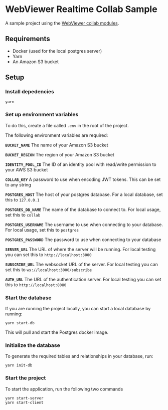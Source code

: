 # WebViewer Realtime Collab Sample

A sample project using the [WebViewer collab modules](https://collaboration.pdftron.com/).

## Requirements

- Docker (used for the local postgres server)
- Yarn
- An Amazon S3 bucket

## Setup

### Install depedencies

```
yarn
```

### Set up environment variables

To do this, create a file called `.env` in the root of the project.

The following environment variables are required:

**`BUCKET_NAME`** The name of your Amazon S3 bucket

**`BUCKET_REGION`** The region of your Amazon S3 bucket

**`IDENTITY_POOL_ID`** The ID of an identity pool with read/write permission to your AWS S3 bucket

**`COLLAB_KEY`** A password to use when encoding JWT tokens. This can be set to any string

**`POSTGRES_HOST`** The host of your postgres database. For a local database, set this to `127.0.0.1`

**`POSTGRES_DB_NAME`** The name of the database to connect to. For local usage, set this to `collab`

**`POSTGRES_USERNAME`** The username to use when connecting to your database. For local usage, set this to `postgres`

**`POSTGRES_PASSWORD`** The password to use when connecting to your database

**`SERVER_URL`** The URL of where the server will be running. For local testing you can set this to `http://localhost:3000`

**`SUBSCRIBE_URL`** The websocket URL of the server. For local testing you can set this to `ws://localhost:3000/subscribe`

**`AUTH_URL`** The URL of the authentication server. For local testing you can set this to `http://localhost:8080`

### Start the database

If you are running the project locally, you can start a local database by running:

```
yarn start-db
```

This will pull and start the Postgres docker image.

### Initialize the database

To generate the required tables and relationships in your database, run:

```
yarn init-db
```

### Start the project

To start the application, run the following two commands

```
yarn start-server
yarn start-client
```

